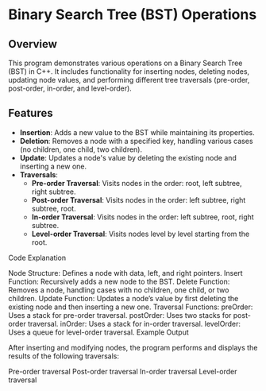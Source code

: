 # Binary Search Tree (BST) Operations

## Overview

This program demonstrates various operations on a Binary Search Tree (BST) in C++. It includes functionality for inserting nodes, deleting nodes, updating node values, and performing different tree traversals (pre-order, post-order, in-order, and level-order).

## Features

- **Insertion**: Adds a new value to the BST while maintaining its properties.
- **Deletion**: Removes a node with a specified key, handling various cases (no children, one child, two children).
- **Update**: Updates a node's value by deleting the existing node and inserting a new one.
- **Traversals**:
  - **Pre-order Traversal**: Visits nodes in the order: root, left subtree, right subtree.
  - **Post-order Traversal**: Visits nodes in the order: left subtree, right subtree, root.
  - **In-order Traversal**: Visits nodes in the order: left subtree, root, right subtree.
  - **Level-order Traversal**: Visits nodes level by level starting from the root.

Code Explanation

Node Structure: Defines a node with data, left, and right pointers.
Insert Function: Recursively adds a new node to the BST.
Delete Function: Removes a node, handling cases with no children, one child, or two children.
Update Function: Updates a node’s value by first deleting the existing node and then inserting a new one.
Traversal Functions:
preOrder: Uses a stack for pre-order traversal.
postOrder: Uses two stacks for post-order traversal.
inOrder: Uses a stack for in-order traversal.
levelOrder: Uses a queue for level-order traversal.
Example Output

After inserting and modifying nodes, the program performs and displays the results of the following traversals:

Pre-order traversal
Post-order traversal
In-order traversal
Level-order traversal
